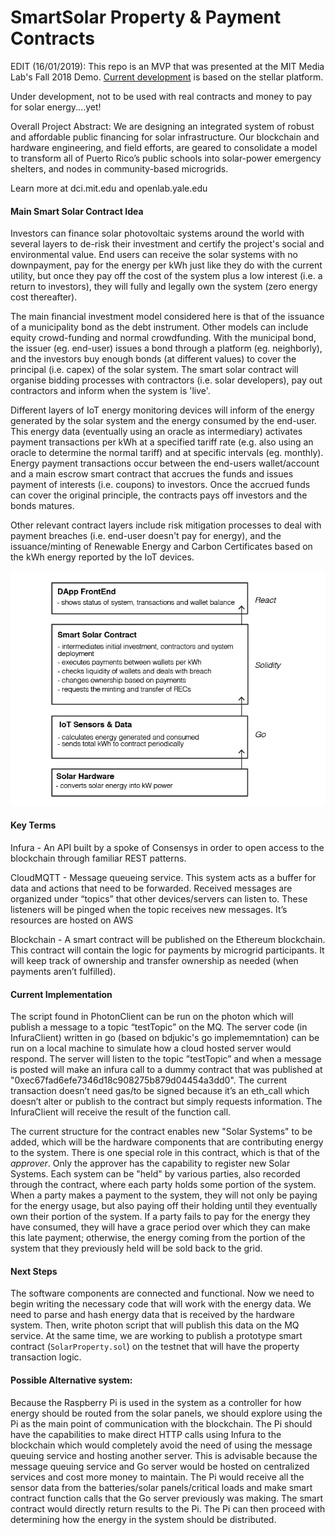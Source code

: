 # SmartSolar Property & Payment Contracts

EDIT (16/01/2019): This repo is an MVP that was presented at the MIT Media Lab's Fall 2018 Demo. [Current development](https://github.com/YaleOpenLab/opensolar) is based on the stellar platform.

Under development, not to be used with real contracts and money to pay for solar energy....yet!

Overall Project Abstract: We are designing an integrated system of robust and affordable public financing for solar infrastructure. Our blockchain and hardware engineering, and field efforts, are geared to consolidate a model to transform all of Puerto Rico’s public schools into solar-power emergency shelters, and nodes in community-based microgrids.

Learn more at dci.mit.edu and openlab.yale.edu

#### Main Smart Solar Contract Idea
Investors can finance solar photovoltaic systems around the world with several layers to de-risk their investment and certify the project's social and environmental value. End users can receive the solar systems with no downpayment, pay for the energy per kWh just like they do with the current utility, but once they pay off the cost of the system plus a low interest (i.e. a return to investors), they will fully and legally own the system (zero energy cost thereafter).

The main financial investment model considered here is that of the issuance of a municipality bond as the debt instrument. Other models can include equity crowd-funding and normal crowdfunding. With the municipal bond, the issuer (eg. end-user) issues a bond through a platform (eg. neighborly), and the investors buy enough bonds (at different values) to cover the principal (i.e. capex) of the solar system. The smart solar contract will organise bidding processes with contractors (i.e. solar developers), pay out contractors and inform when the system is 'live'.

Different layers of IoT energy monitoring devices will inform of the energy generated by the solar system and the energy consumed by the end-user. This energy data (eventually using an oracle as intermediary) activates payment transactions per kWh at a specified tariff rate (e.g. also using an oracle to determine the normal tariff) and at specific intervals (eg. monthly). Energy payment transactions occur between the end-users wallet/account and a main escrow smart contract that accrues the funds and issues payment of interests (i.e. coupons) to investors. Once the accrued funds can cover the original principle, the contracts pays off investors and the bonds matures.

Other relevant contract layers include risk mitigation processes to deal with payment breaches (i.e. end-user doesn't pay for energy), and the issuance/minting of Renewable Energy and Carbon Certificates based on the kWh energy reported by the IoT devices.

![Architecture](StackStructure1.png)

#### Key Terms

Infura - An API built by a spoke of Consensys in order to open access to the blockchain through familiar REST patterns.

CloudMQTT - Message queueing service. This system acts as a buffer for data and actions that need to be forwarded. Received messages are organized under “topics” that other devices/servers can listen to. These listeners will be pinged when the topic receives new messages. It’s resources are hosted on AWS

Blockchain - A smart contract will be published on the Ethereum blockchain. This contract will contain the logic for payments by microgrid participants. It will keep track of ownership and transfer ownership as needed (when payments aren’t fulfilled).

#### Current Implementation
The script found in PhotonClient can be run on the photon which will publish a message to a topic “testTopic” on the MQ. The server code (in InfuraClient) written in go (based on bdjukic's go implememntation) can be run on a local machine to simulate how a cloud hosted server would respond. The server will listen to the topic ”testTopic” and when a message is posted will make an infura call to a dummy contract that was published at "0xec67fad6efe7346d18c908275b879d04454a3dd0". The current transaction doesn’t need gas/to be signed because it’s an eth_call which doesn’t alter or publish to the contract but simply requests information. The InfuraClient will receive the result of the function call.

The current structure for the contract enables new "Solar Systems" to be added, which will be the hardware components that are contributing energy to the system. There is one special role in this contract, which is that of the *approver*. Only the approver has the capability to register new Solar Systems. Each system can be "held" by various parties, also recorded through the contract, where each party holds some portion of the system. When a party makes a payment to the system, they will not only be paying for the energy usage, but also paying off their holding until they eventually own their portion of the system. If a party fails to pay for the energy they have consumed, they will have a grace period over which they can make this late payment; otherwise, the energy coming from the portion of the system that they previously held will be sold back to the grid.

#### Next Steps
The software components are connected and functional. Now we need to begin writing the necessary code that will work with the energy data. We need to parse and hash energy data that is received by the hardware system. Then, write photon script that will publish this data on the MQ service. At the same time, we are working to publish a prototype smart contract (`SolarProperty.sol`) on the testnet that will have the property transaction logic.


#### Possible Alternative system:
Because the Raspberry Pi is used in the system as a controller for how energy should be routed from the solar panels, we should explore using the Pi as the main point of communication with the blockchain. The Pi should have the capabilities to make direct HTTP calls using Infura to the blockchain which would completely avoid the need of using the message queuing service and hosting another server. This is advisable because the message queuing service and Go server would be hosted on centralized services and cost more money to maintain.
The Pi would receive all the sensor data from the batteries/solar panels/critical loads and make smart contract function calls that the Go server previously was making. The smart contract would directly return results to the Pi. The Pi can then proceed with determining how the energy in the system should be distributed.
